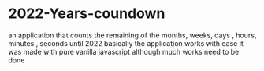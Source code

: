 # 2022-Years-coundown
an application that counts the remaining of the months, weeks, days , hours, minutes , seconds until 2022
basically the application works with ease it was made with pure vanilla javascript although much works need to be done
